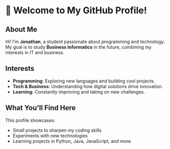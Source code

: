 # 👋 Welcome to My GitHub Profile!

## About Me

Hi! I'm **Jonathan**, a student passionate about programming and technology. My goal is to study **Business Informatics** in the future, combining my interests in IT and business.

## Interests

- **Programming**: Exploring new languages and building cool projects.
- **Tech & Business**: Understanding how digital solutions drive innovation.
- **Learning**: Constantly improving and taking on new challenges.

## What You'll Find Here

This profile showcases:
- Small projects to sharpen my coding skills
- Experiments with new technologies
- Learning projects in Python, Java, JavaScript, and more

<!--
**JoReDu26/JoReDu26** is a ✨ _special_ ✨ repository because its `README.md` (this file) appears on your GitHub profile.

Here are some ideas to get you started:

- 🔭 I’m currently working on ...
- 🌱 I’m currently learning ...
- 👯 I’m looking to collaborate on ...
- 🤔 I’m looking for help with ...
- 💬 Ask me about ...
- 📫 How to reach me: ...
- 😄 Pronouns: ...
- ⚡ Fun fact: ...
-->
